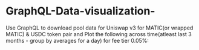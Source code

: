 # GraphQL-Data-visualization-
Use GraphQL to download pool data for Uniswap v3 for MATIC(or wrapped MATIC) &amp; USDC token pair and Plot the following across time(atleast last 3 months  - group by averages for a day) for fee tier 0.05%:
